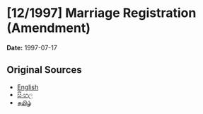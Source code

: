 # [12/1997] Marriage Registration (Amendment)

**Date:** 1997-07-17

## Original Sources

- [English](https://documents.gov.lk/view/acts/1997/7/12-1997_E.pdf)
- [සිංහල](https://documents.gov.lk/view/acts/1997/7/12-1997_S.pdf)
- [தமிழ்](https://documents.gov.lk/view/acts/1997/7/12-1997_T.pdf)
